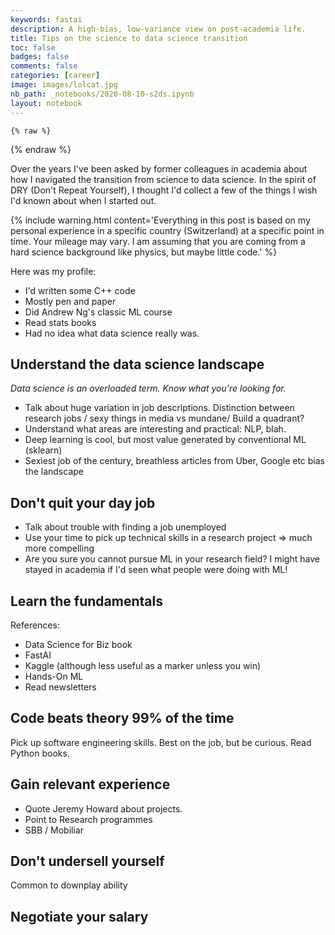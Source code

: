 ```yaml
---
keywords: fastai
description: A high-bias, low-variance view on post-academia life. 
title: Tips on the science to data science transition
toc: false 
badges: false
comments: false
categories: [career]
image: images/lolcat.jpg
nb_path: _notebooks/2020-08-10-s2ds.ipynb
layout: notebook
---
```


<!--
#################################################
### THIS FILE WAS AUTOGENERATED! DO NOT EDIT! ###
#################################################
# file to edit: _notebooks/2020-08-10-s2ds.ipynb
-->

<div class="container" id="notebook-container">
        
    {% raw %}
    
<div class="cell border-box-sizing code_cell rendered">

</div>
    {% endraw %}

<div class="cell border-box-sizing text_cell rendered"><div class="inner_cell">
<div class="text_cell_render border-box-sizing rendered_html">
<p>Over the years I've been asked by former colleagues in academia about how I navigated the transition from science to data science. In the spirit of DRY (Don't Repeat Yourself), I thought I'd collect a few of the things I wish I'd known about when I started out.</p>

</div>
</div>
</div>
<div class="cell border-box-sizing text_cell rendered"><div class="inner_cell">
<div class="text_cell_render border-box-sizing rendered_html">
<p>{% include warning.html content='Everything in this post is based on my personal experience in a specific country (Switzerland) at a specific point in time. Your mileage may vary. I am assuming that you are coming from a hard science background like physics, but maybe little code.' %}</p>

</div>
</div>
</div>
<div class="cell border-box-sizing text_cell rendered"><div class="inner_cell">
<div class="text_cell_render border-box-sizing rendered_html">
<p>Here was my profile:</p>
<ul>
<li>I'd written some C++ code</li>
<li>Mostly pen and paper</li>
<li>Did Andrew Ng's classic ML course</li>
<li>Read stats books</li>
<li>Had no idea what data science really was.</li>
</ul>

</div>
</div>
</div>
<div class="cell border-box-sizing text_cell rendered"><div class="inner_cell">
<div class="text_cell_render border-box-sizing rendered_html">
<h2 id="Understand-the-data-science-landscape">Understand the data science landscape<a class="anchor-link" href="#Understand-the-data-science-landscape"> </a></h2><p><em>Data science is an overloaded term. Know what you're looking for.</em></p>

</div>
</div>
</div>
<div class="cell border-box-sizing text_cell rendered"><div class="inner_cell">
<div class="text_cell_render border-box-sizing rendered_html">
<ul>
<li>Talk about huge variation in job descriptions. Distinction between research jobs / sexy things in media vs mundane/ Build a quadrant?</li>
<li>Understand what areas are interesting and practical: NLP, blah.</li>
<li>Deep learning is cool, but most value generated by conventional ML (sklearn)</li>
<li>Sexiest job of the century, breathless articles from Uber, Google etc bias the landscape</li>
</ul>

</div>
</div>
</div>
<div class="cell border-box-sizing text_cell rendered"><div class="inner_cell">
<div class="text_cell_render border-box-sizing rendered_html">
<h2 id="Don't-quit-your-day-job">Don't quit your day job<a class="anchor-link" href="#Don't-quit-your-day-job"> </a></h2>
</div>
</div>
</div>
<div class="cell border-box-sizing text_cell rendered"><div class="inner_cell">
<div class="text_cell_render border-box-sizing rendered_html">
<ul>
<li>Talk about trouble with finding a job unemployed</li>
<li>Use your time to pick up technical skills in a research project =&gt; much more compelling</li>
<li>Are you sure you cannot pursue ML in your research field? I might have stayed in academia if I'd seen what people were doing with ML!</li>
</ul>

</div>
</div>
</div>
<div class="cell border-box-sizing text_cell rendered"><div class="inner_cell">
<div class="text_cell_render border-box-sizing rendered_html">
<h2 id="Learn-the-fundamentals">Learn the fundamentals<a class="anchor-link" href="#Learn-the-fundamentals"> </a></h2>
</div>
</div>
</div>
<div class="cell border-box-sizing text_cell rendered"><div class="inner_cell">
<div class="text_cell_render border-box-sizing rendered_html">
<p>References:</p>
<ul>
<li>Data Science for Biz book</li>
<li>FastAI</li>
<li>Kaggle (although less useful as a marker unless you win)</li>
<li>Hands-On ML</li>
<li>Read newsletters</li>
</ul>

</div>
</div>
</div>
<div class="cell border-box-sizing text_cell rendered"><div class="inner_cell">
<div class="text_cell_render border-box-sizing rendered_html">
<h2 id="Code-beats-theory-99%-of-the-time">Code beats theory 99% of the time<a class="anchor-link" href="#Code-beats-theory-99%-of-the-time"> </a></h2>
</div>
</div>
</div>
<div class="cell border-box-sizing text_cell rendered"><div class="inner_cell">
<div class="text_cell_render border-box-sizing rendered_html">
<p>Pick up software engineering skills. Best on the job, but be curious. Read Python books.</p>

</div>
</div>
</div>
<div class="cell border-box-sizing text_cell rendered"><div class="inner_cell">
<div class="text_cell_render border-box-sizing rendered_html">
<h2 id="Gain-relevant-experience">Gain relevant experience<a class="anchor-link" href="#Gain-relevant-experience"> </a></h2>
</div>
</div>
</div>
<div class="cell border-box-sizing text_cell rendered"><div class="inner_cell">
<div class="text_cell_render border-box-sizing rendered_html">
<ul>
<li>Quote Jeremy Howard about projects. </li>
<li>Point to Research programmes</li>
<li>SBB / Mobiliar</li>
</ul>

</div>
</div>
</div>
<div class="cell border-box-sizing text_cell rendered"><div class="inner_cell">
<div class="text_cell_render border-box-sizing rendered_html">
<h2 id="Don't-undersell-yourself">Don't undersell yourself<a class="anchor-link" href="#Don't-undersell-yourself"> </a></h2>
</div>
</div>
</div>
<div class="cell border-box-sizing text_cell rendered"><div class="inner_cell">
<div class="text_cell_render border-box-sizing rendered_html">
<p>Common to downplay ability</p>

</div>
</div>
</div>
<div class="cell border-box-sizing text_cell rendered"><div class="inner_cell">
<div class="text_cell_render border-box-sizing rendered_html">
<h2 id="Negotiate-your-salary">Negotiate your salary<a class="anchor-link" href="#Negotiate-your-salary"> </a></h2>
</div>
</div>
</div>
</div>
 

